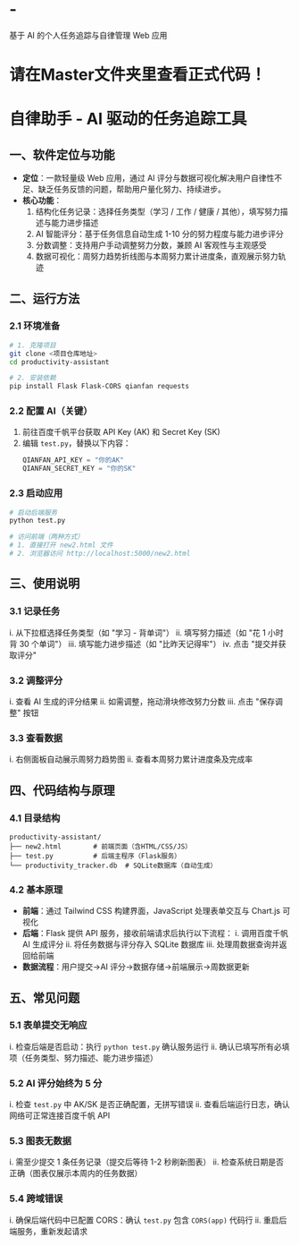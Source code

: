# -
基于 AI 的个人任务追踪与自律管理 Web 应用
# 请在Master文件夹里查看正式代码！
# 自律助手 - AI 驱动的任务追踪工具

## 一、软件定位与功能
- **定位**：一款轻量级 Web 应用，通过 AI 评分与数据可视化解决用户自律性不足、缺乏任务反馈的问题，帮助用户量化努力、持续进步。
- **核心功能**：
  1. 结构化任务记录：选择任务类型（学习 / 工作 / 健康 / 其他），填写努力描述与能力进步描述
  2. AI 智能评分：基于任务信息自动生成 1-10 分的努力程度与能力进步评分
  3. 分数调整：支持用户手动调整努力分数，兼顾 AI 客观性与主观感受
  4. 数据可视化：周努力趋势折线图与本周努力累计进度条，直观展示努力轨迹


## 二、运行方法
### 2.1 环境准备
```bash
# 1. 克隆项目
git clone <项目仓库地址>
cd productivity-assistant

# 2. 安装依赖
pip install Flask Flask-CORS qianfan requests
```

### 2.2 配置 AI（关键）
1. 前往百度千帆平台获取 API Key (AK) 和 Secret Key (SK)
2. 编辑 `test.py`，替换以下内容：
   ```python
   QIANFAN_API_KEY = "你的AK"
   QIANFAN_SECRET_KEY = "你的SK"
   ```

### 2.3 启动应用
```bash
# 启动后端服务
python test.py

# 访问前端（两种方式）
# 1. 直接打开 new2.html 文件
# 2. 浏览器访问 http://localhost:5000/new2.html
```


## 三、使用说明
### 3.1 记录任务
i. 从下拉框选择任务类型（如 "学习 - 背单词"）
ii. 填写努力描述（如 "花 1 小时背 30 个单词"）
iii. 填写能力进步描述（如 "比昨天记得牢"）
iv. 点击 "提交并获取评分"

### 3.2 调整评分
i. 查看 AI 生成的评分结果
ii. 如需调整，拖动滑块修改努力分数
iii. 点击 "保存调整" 按钮

### 3.3 查看数据
i. 右侧面板自动展示周努力趋势图
ii. 查看本周努力累计进度条及完成率


## 四、代码结构与原理
### 4.1 目录结构
```plaintext
productivity-assistant/
├── new2.html        # 前端页面（含HTML/CSS/JS）
├── test.py          # 后端主程序（Flask服务）
└── productivity_tracker.db  # SQLite数据库（自动生成）
```

### 4.2 基本原理
- **前端**：通过 Tailwind CSS 构建界面，JavaScript 处理表单交互与 Chart.js 可视化
- **后端**：Flask 提供 API 服务，接收前端请求后执行以下流程：
  i. 调用百度千帆 AI 生成评分
  ii. 将任务数据与评分存入 SQLite 数据库
  iii. 处理周数据查询并返回给前端
- **数据流程**：用户提交→AI 评分→数据存储→前端展示→周数据更新


## 五、常见问题
### 5.1 表单提交无响应
i. 检查后端是否启动：执行 `python test.py` 确认服务运行
ii. 确认已填写所有必填项（任务类型、努力描述、能力进步描述）

### 5.2 AI 评分始终为 5 分
i. 检查 `test.py` 中 AK/SK 是否正确配置，无拼写错误
ii. 查看后端运行日志，确认网络可正常连接百度千帆 API

### 5.3 图表无数据
i. 需至少提交 1 条任务记录（提交后等待 1-2 秒刷新图表）
ii. 检查系统日期是否正确（图表仅展示本周内的任务数据）

### 5.4 跨域错误
i. 确保后端代码中已配置 CORS：确认 `test.py` 包含 `CORS(app)` 代码行
ii. 重启后端服务，重新发起请求
